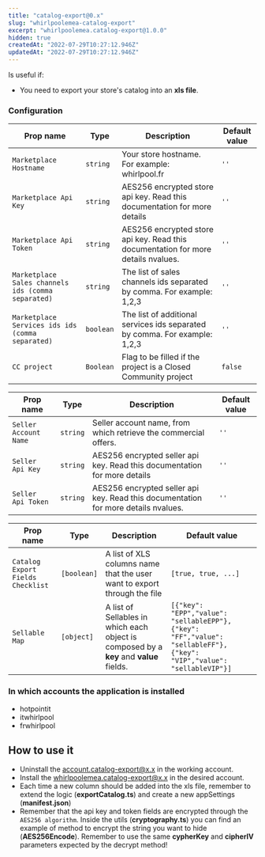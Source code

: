 ```yaml
---
title: "catalog-export@0.x"
slug: "whirlpoolemea-catalog-export"
excerpt: "whirlpoolemea.catalog-export@1.0.0"
hidden: true
createdAt: "2022-07-29T10:27:12.946Z"
updatedAt: "2022-07-29T10:27:12.946Z"
---
```

Is useful if:
- You need to export your store's catalog into an <b>xls file</b>.

### Configuration

| Prop name                     | Type                                                      | Description| Default value |
| ----------------------------- | --------------------------------------------------------- |--------------------------------------------------------------------------------------------------------------------------------------------------------------------------------------------------------------------------------------------------------------------------------------- | ------------- |
| `Marketplace Hostname`                  | `string`       | Your store hostname. For example: whirlpool.fr                                      | `''`        |
| `Marketplace Api Key`             | `string`       | AES256 encrypted store api key. Read this documentation for more details                  | `''`        |
| `Marketplace Api Token`                 | `string`       | AES256 encrypted store api key. Read this documentation for more details   nvalues.                                            | `''`        |
| `Marketplace Sales channels ids (comma separated)`       | `string`       | The list of sales channels ids separated by comma. For example: 1,2,3                                                               | `''`        |
| `Marketplace Services ids ids (comma separated)`                      | `boolean`      | The list of additional services ids separated by comma. For example: 1,2,3            | `''`        |
| `CC project`              | `Boolean`       | Flag to be filled if the project is a Closed Community project                                 | `false`        |


| Prop name           | Type                                                      | Description| Default value |
| ------------------- | --------------------------------------------------------- |----------------------------------------------------------------------------------------------------------------------------------------------------------------------------------------------------------------------------------------------------------------------- | ------------- |
| `Seller Account Name`                  | `string`       | Seller account name, from which retrieve the commercial offers.                                      | `''`        |
| `Seller Api Key`             | `string`       | AES256 encrypted seller api key. Read this documentation for more details                  | `''`        |
| `Seller Api Token`                 | `string`       | AES256 encrypted seller api key. Read this documentation for more details   nvalues.                                            | `''`        |

| Prop name           | Type                                                      | Description| Default value |
| ------------------- | --------------------------------------------------------- |----------------------------------------------------------------------------------------------------------------------------------------------------------------------------------------------------------------------------------------------------------------------- | ------------- |
| `Catalog Export Fields Checklist`                  | `[boolean]`       | A list of XLS columns name that the user want to export through the file                                     | `[true, true, ...]`        |
| `Sellable Map`             | `[object]`       | A list of Sellables in which each object is composed by a <b>key</b> and <b>value</b> fields.| `[{"key": "EPP","value": "sellableEPP"},{"key": "FF","value": "sellableFF"},{"key": "VIP","value": "sellableVIP"}]`       |

### In which accounts the application is installed

- hotpointit
- itwhirlpool
- frwhirlpool


## How to use it

- Uninstall the account.catalog-export@x.x in the working account.
- Install the whirlpoolemea.catalog-export@x.x in the desired account.
- Each time a new column should be added into the xls file, remember to extend the logic (<b>exportCatalog.ts</b>) and create a new appSettings (<b>manifest.json</b>)
- Remember that the api key and token fields are encrypted through the `AES256 algorithm`. Inside the utils (<b>cryptography.ts</b>) you can find an example of method to encrypt the string you want to hide (<b>AES256Encode</b>). Remember to use the same <b>cypherKey</b> and <b>cipherIV</b> parameters expected by the decrypt method!
